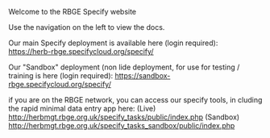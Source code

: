 
Welcome to the RBGE Specify website

Use the navigation on the left to view the docs.  

Our main Specify deployment is available here (login required):
https://herb-rbge.specifycloud.org/specify/

Our "Sandbox" deployment (non lide deployment, for use for testing / training is here (login required): 
https://sandbox-rbge.specifycloud.org/specify/

if you are on the RBGE network, you can access our specify tools, in cluding the rapid minimal data entry app here:
 (Live) http://herbmgt.rbge.org.uk/specify_tasks/public/index.php
 (Sandbox) http://herbmgt.rbge.org.uk/specify_tasks_sandbox/public/index.php

